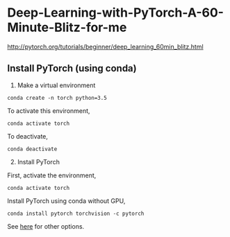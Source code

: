 # Deep-Learning-with-PyTorch-A-60-Minute-Blitz-for-me

http://pytorch.org/tutorials/beginner/deep_learning_60min_blitz.html


## Install PyTorch (using conda)

1. Make a virtual environment
```
conda create -n torch python=3.5
```

To activate this environment, 
```
conda activate torch
```

To deactivate, 
```
conda deactivate
````

2. Install PyTorch



First, activate the environment,
```
conda activate torch
```

Install PyTorch using conda without GPU,
```
conda install pytorch torchvision -c pytorch
```

See [here](https://pytorch.org/get-started/locally/) for other options.
